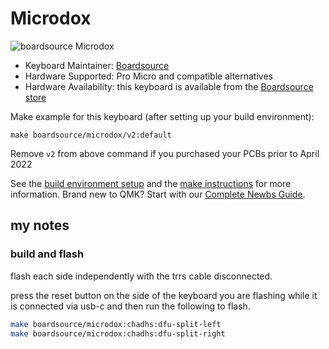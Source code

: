 # Microdox

![boardsource Microdox](https://i.imgur.com/AliShkvl.jpg)

* Keyboard Maintainer: [Boardsource](https://github.com/daysgobye) 
* Hardware Supported: Pro Micro and compatible alternatives
* Hardware Availability: this keyboard is available from the [Boardsource store](https://boardsource.xyz/store/5f2e7e4a2902de7151494f92)

Make example for this keyboard (after setting up your build environment):

    make boardsource/microdox/v2:default

Remove `v2` from above command if you purchased your PCBs prior to April 2022

See the [build environment setup](https://docs.qmk.fm/#/getting_started_build_tools) and the [make instructions](https://docs.qmk.fm/#/getting_started_make_guide) for more information. Brand new to QMK? Start with our [Complete Newbs Guide](https://docs.qmk.fm/#/newbs).

## my notes

### build and flash

flash each side independently with the trrs cable disconnected.

press the reset button on the side of the keyboard you are flashing while it is connected via usb-c and then run the following to flash.

```sh
make boardsource/microdox:chadhs:dfu-split-left
make boardsource/microdox:chadhs:dfu-split-right
```

